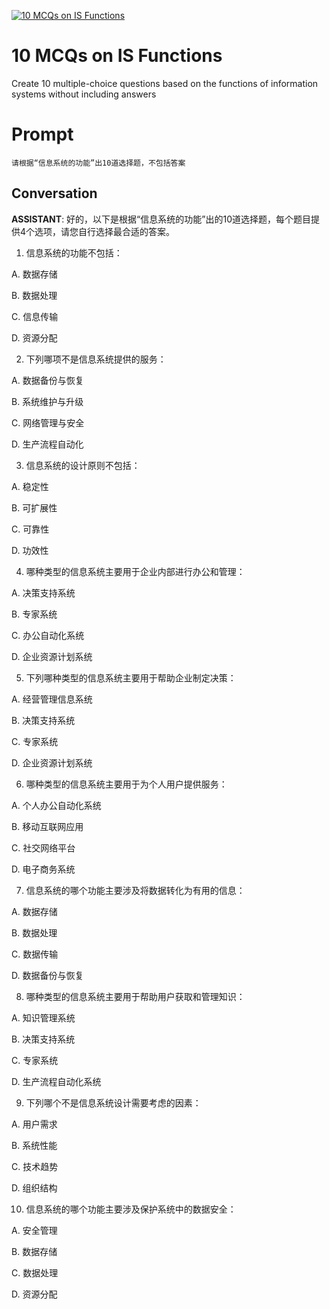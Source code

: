 
[![10 MCQs on IS Functions](https://flow-prompt-covers.s3.us-west-1.amazonaws.com/icon/futuristic/futu_6.png)]()
# 10 MCQs on IS Functions 
Create 10 multiple-choice questions based on the functions of information systems without including answers

# Prompt

```
请根据“信息系统的功能”出10道选择题，不包括答案
```

## Conversation

**ASSISTANT**: 好的，以下是根据“信息系统的功能”出的10道选择题，每个题目提供4个选项，请您自行选择最合适的答案。



1. 信息系统的功能不包括：

A. 数据存储

B. 数据处理

C. 信息传输

D. 资源分配



2. 下列哪项不是信息系统提供的服务：

A. 数据备份与恢复

B. 系统维护与升级

C. 网络管理与安全

D. 生产流程自动化



3. 信息系统的设计原则不包括：

A. 稳定性

B. 可扩展性

C. 可靠性

D. 功效性



4. 哪种类型的信息系统主要用于企业内部进行办公和管理：

A. 决策支持系统

B. 专家系统

C. 办公自动化系统

D. 企业资源计划系统



5. 下列哪种类型的信息系统主要用于帮助企业制定决策：

A. 经营管理信息系统

B. 决策支持系统

C. 专家系统

D. 企业资源计划系统



6. 哪种类型的信息系统主要用于为个人用户提供服务：

A. 个人办公自动化系统

B. 移动互联网应用

C. 社交网络平台

D. 电子商务系统



7. 信息系统的哪个功能主要涉及将数据转化为有用的信息：

A. 数据存储

B. 数据处理

C. 数据传输

D. 数据备份与恢复



8. 哪种类型的信息系统主要用于帮助用户获取和管理知识：

A. 知识管理系统

B. 决策支持系统

C. 专家系统

D. 生产流程自动化系统



9. 下列哪个不是信息系统设计需要考虑的因素：

A. 用户需求

B. 系统性能

C. 技术趋势

D. 组织结构



10. 信息系统的哪个功能主要涉及保护系统中的数据安全：

A. 安全管理

B. 数据存储

C. 数据处理

D. 资源分配


